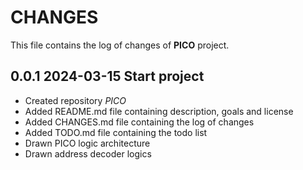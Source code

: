 # CHANGES
This file contains the log of changes of **PICO** project.


## 0.0.1 2024-03-15 Start project
- Created repository *PICO*
- Added README.md file containing description, goals and license
- Added CHANGES.md file containing the log of changes
- Added TODO.md file containing the todo list
- Drawn PICO logic architecture
- Drawn address decoder logics